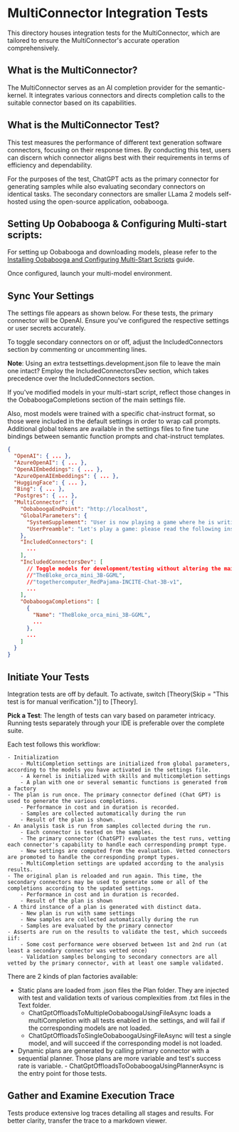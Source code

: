﻿# MultiConnector Integration Tests

This directory houses integration tests for the MultiConnector, which are tailored to ensure the MultiConnector's accurate operation comprehensively.

## What is the MultiConnector?

The MultiConnector serves as an AI completion provider for the semantic-kernel. It integrates various connectors and directs completion calls to the suitable connector based on its capabilities.

## What is the MultiConnector Test?

This test measures the performance of different text generation software connectors, focusing on their response times. By conducting this test, users can discern which connector aligns best with their requirements in terms of efficiency and dependability.

For the purposes of the test, ChatGPT acts as the primary connector for generating samples while also evaluating secondary connectors on identical tasks. The secondary connectors are smaller LLama 2 models self-hosted using the open-source application, oobabooga.

## Setting Up Oobabooga & Configuring Multi-start scripts:

For setting up Oobabooga and downloading models, please refer to the [Installing Oobabooga and Configuring Multi-Start Scripts](../../../../../docs/OOBABOOGA.md) guide.

Once configured, launch your multi-model environment.

## **Sync Your Settings**

   The settings file appears as shown below. For these tests, the primary connector will be OpenAI. Ensure you've configured the respective settings or user secrets accurately.

   To toggle secondary connectors on or off, adjust the IncludedConnectors section by commenting or uncommenting lines.

   **Note**: Using an extra testsettings.development.json file to leave the main one intact? Employ the IncludedConnectorsDev section, which takes precedence over the IncludedConnectors section.

   If you've modified models in your multi-start script, reflect those changes in the OobaboogaCompletions section of the main settings file.

   Also, most models were trained with a specific chat-instruct format, so those were included in the default settings in order to wrap call prompts. Additional global tokens are available in the settings files to fine tune  bindings between semantic function prompts and chat-instruct templates.

```json
{
  "OpenAI": { ... },
  "AzureOpenAI": { ... },
  "OpenAIEmbeddings": { ... },
  "AzureOpenAIEmbeddings": { ... },
  "HuggingFace": { ... },
  "Bing": { ... },
  "Postgres": { ... },
  "MultiConnector": {
    "OobaboogaEndPoint": "http://localhost",
    "GlobalParameters": {
      "SystemSupplement": "User is now playing a game where he is writing messages in the form of semantic functions. That means you are expected to strictly answer with a completion of his message, without adding any additional comments.",
      "UserPreamble": "Let's play a game: please read the following instructions, and simply answer with a completion of my message, don't add any personal comments."
    },
    "IncludedConnectors": [
      ...
    ],
    "IncludedConnectorsDev": [
      // Toggle models for development/testing without altering the main settings:
      //"TheBloke_orca_mini_3B-GGML",
      //"togethercomputer_RedPajama-INCITE-Chat-3B-v1",
      ...
    ],
    "OobaboogaCompletions": [
      {
        "Name": "TheBloke_orca_mini_3B-GGML",
        ...
      },
      ...
    ]
  }
}
```

## **Initiate Your Tests**

   Integration tests are off by default. To activate, switch [Theory(Skip = "This test is for manual verification.")] to [Theory].

   **Pick a Test**:
   The length of tests can vary based on parameter intricacy. Running tests separately through your IDE is preferable over the complete suite.

Each test follows this workflow:

    - Initialization
        - MultiCompletion settings are initialized from global parameters, according to the models you have activated in the settings file.
        - A kernel is initialized with skills and multicompletion settings
        - A plan with one or several semantic functions is generated from a factory
    - The plan is run once. The primary connector defined (Chat GPT) is used to generate the various completions.
        - Performance in cost and in duration is recorded.
        - Samples are collected automatically during the run
        - Result of the plan is shown.
    - An analysis task is run from samples collected during the run.
        - Each connector is tested on the samples.
        - The primary connector (ChatGPT) evaluates the test runs, vetting each connector's capability to handle each corresponding prompt type.
        - New settings are computed from the evaluation. Vetted connectors are promoted to handle the corresponding prompt types.
        - MultiCompletion settings are updated according to the analysis results.
    - The original plan is reloaded and run again. This time, the secondary connectors may be used to generate some or all of the completions according to the updated settings.
        - Performance in cost and in duration is recorded.
        - Result of the plan is shown
    - A third instance of a plan is generated with distinct data.
        - New plan is run with same settings
        - New samples are collected automatically during the run
        - Samples are evaluated by the primary connector
    - Asserts are run on the results to validate the test, which succeeds iif:
        - Some cost performance were observed between 1st and 2nd run (at least a secondary connector was vetted once)
        - Validation samples belonging to secondary connectors are all vetted by the primary connector, with at least one sample validated.

There are 2 kinds of plan factories available: 

- Static plans are loaded from .json files the Plan folder. They are injected with test and validation texts of various complexities from .txt files in the Text folder.
     - ChatGptOffloadsToMultipleOobaboogaUsingFileAsync loads a multiCompletion with all tests enabled in the settings, and will fail if the corresponding models are not loaded. 
     - ChatGptOffloadsToSingleOobaboogaUsingFileAsync will test a single model, and will succeed if the corresponding model is not loaded.
- Dynamic plans are generated by calling primary connector with a sequential planner. Those plans are more variable and test's success rate is variable. 
        - ChatGptOffloadsToOobaboogaUsingPlannerAsync is the entry point for those tests.

## **Gather and Examine Execution Trace**

Tests produce extensive log traces detailing all stages and results. For better clarity, transfer the trace to a markdown viewer.